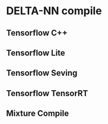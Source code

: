 # DELTA-NN compile

## Tensorflow C++

## Tensorflow Lite

## Tensorflow Seving

## Tensorflow TensorRT

## Mixture Compile 
